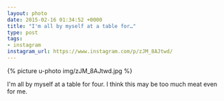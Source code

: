 ```yaml
---
layout: photo
date: 2015-02-16 01:34:52 +0000
title: "I'm all by myself at a table for…"
type: post
tags:
- instagram
instagram_url: https://www.instagram.com/p/zJM_8AJtwd/
---
```


{% picture u-photo img/zJM_8AJtwd.jpg %}

I'm all by myself at a table for four. I think this may be too much meat even for me.
